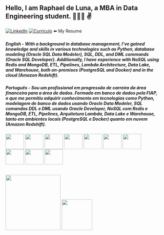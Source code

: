 ## Hello, I am Raphael de Luna, a MBA in Data Engineering student. 👨🏽‍💻 ✌️
[![LinkedIn](https://img.shields.io/badge/LinkedIn-0077B5?style=for-the-badge&logo=linkedin&logoColor=white)](https://www.linkedin.com/in/raphael-de-luna-0760251b7/)
[![Curriculo](https://img.shields.io/badge/Google_Cloud-4285F4?style=for-the-badge&logo=google-cloud&logoColor=white)](https://drive.google.com/file/d/18MvpgmiX-69wNiIFuw0qdz0Qa48JG_ZV/view?usp=sharing)  ⬅️ My Resume 

##### English - With a background in database management, I've gained knowledge and skills in various technologies such as Python, database modeling (Oracle SQL Data Modeler), SQL, DDL, and DML commands (Oracle SQL Developer). Additionally, I have experience with NoSQL using Redis and MongoDB, ETL, Pipelines, Lambda Architecture, Data Lake, and Warehouse, both on-premises (PostgreSQL and Docker) and in the cloud (Amazon Redshift).

##### Português - Sou um profissional em progressão de carreira da área financeira para a área de dados. Formado em banco de dados pela FIAP, o que me permitiu adquirir conhecimento em tecnologias como Python, modelagem de banco de dados usando Oracle Data Modeler, SQL comandos DDL e DML usando Oracle Developer, NoSQL com Redis e MongoDB, ETL, Pipelines, Arquitetura Lambda, Data Lake e Warehouse, tanto em ambientes locais (PostgreSQL e Docker) quanto em nuvem (Amazon Redshift).

<div style="display: inline_block">
<img align="center" height="50" width="60" src="https://cdn.jsdelivr.net/gh/devicons/devicon@latest/icons/bash/bash-original.svg">
<img align="center" height="50" width="60" src="https://cdn.jsdelivr.net/gh/devicons/devicon@latest/icons/linux/linux-original.svg">
<img align="center" height="50" width="60" src="https://cdn.jsdelivr.net/gh/devicons/devicon@latest/icons/mysql/mysql-original-wordmark.svg">
<img align="center" height="50" width="60" src="https://cdn.jsdelivr.net/gh/devicons/devicon@latest/icons/mongodb/mongodb-original-wordmark.svg">
<img align="center" height="50" width="60" src="https://cdn.jsdelivr.net/gh/devicons/devicon@latest/icons/postgresql/postgresql-original-wordmark.svg">
<img align="center" height="50" width="60" src="https://cdn.jsdelivr.net/gh/devicons/devicon@latest/icons/python/python-original-wordmark.svg">
<img align="center" height="50" width="60" src="https://cdn.jsdelivr.net/gh/devicons/devicon@latest/icons/azuresqldatabase/azuresqldatabase-original.svg">
<img align="center" height="50" width="60" src="https://cdn.jsdelivr.net/gh/devicons/devicon@latest/icons/docker/docker-original-wordmark.svg">
<img align="center" height="50" width="60" src="https://cdn.jsdelivr.net/gh/devicons/devicon@latest/icons/oracle/oracle-original.svg">
<img align="center" height="50" width="60" src="https://cdn.jsdelivr.net/gh/devicons/devicon@latest/icons/amazonwebservices/amazonwebservices-original-wordmark.svg">

</div>
<br/>
<br/>
<div> 
  <img height="180em" src="https://github-readme-stats.vercel.app/api?username=RaphaelLuna&show_icons=true&theme=dracula">
  <img height="100em" src="https://github-readme-stats.vercel.app/api/top-langs/?username=RaphaelLuna&hide_progress=true&theme=dracula">
</div>

<!--
**RaphaelLuna/RaphaelLuna** is a ✨ _special_ ✨ repository because its `README.md` (this file) appears on your GitHub profile.

Here are some ideas to get you started:

- 🔭 I’m currently working on ...
- 🌱 I’m currently learning ...
- 👯 I’m looking to collaborate on ...
- 🤔 I’m looking for help with ...
- 💬 Ask me about ...
- 📫 How to reach me: ...
- 😄 Pronouns: ...
- ⚡ Fun fact: ...
-->
